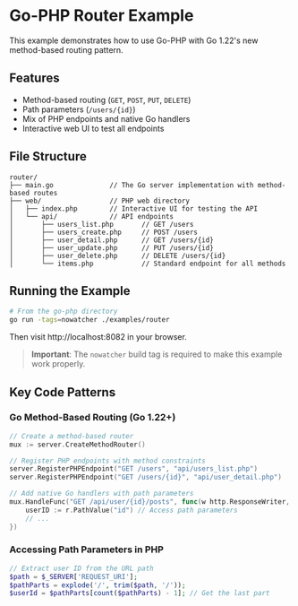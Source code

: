 # Go-PHP Router Example

This example demonstrates how to use Go-PHP with Go 1.22's new method-based routing pattern.

## Features

- Method-based routing (`GET`, `POST`, `PUT`, `DELETE`)
- Path parameters (`/users/{id}`)
- Mix of PHP endpoints and native Go handlers
- Interactive web UI to test all endpoints

## File Structure

```
router/
├── main.go              // The Go server implementation with method-based routes
├── web/                 // PHP web directory
│   ├── index.php        // Interactive UI for testing the API
│   └── api/             // API endpoints
│       ├── users_list.php       // GET /users
│       ├── users_create.php     // POST /users
│       ├── user_detail.php      // GET /users/{id}
│       ├── user_update.php      // PUT /users/{id}
│       ├── user_delete.php      // DELETE /users/{id}
│       └── items.php            // Standard endpoint for all methods
```

## Running the Example

```bash
# From the go-php directory
go run -tags=nowatcher ./examples/router
```

Then visit http://localhost:8082 in your browser.

> **Important**: The `nowatcher` build tag is required to make this example work properly.

## Key Code Patterns

### Go Method-Based Routing (Go 1.22+)

```go
// Create a method-based router
mux := server.CreateMethodRouter()

// Register PHP endpoints with method constraints
server.RegisterPHPEndpoint("GET /users", "api/users_list.php")
server.RegisterPHPEndpoint("GET /users/{id}", "api/user_detail.php")

// Add native Go handlers with path parameters
mux.HandleFunc("GET /api/user/{id}/posts", func(w http.ResponseWriter, r *http.Request) {
    userID := r.PathValue("id") // Access path parameters
    // ...
})
```

### Accessing Path Parameters in PHP

```php
// Extract user ID from the URL path
$path = $_SERVER['REQUEST_URI'];
$pathParts = explode('/', trim($path, '/'));
$userId = $pathParts[count($pathParts) - 1]; // Get the last part
``` 